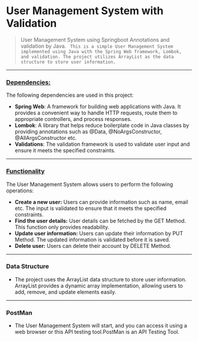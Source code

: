 
# User Management System with Validation
> User Management System using Springboot Annotations and validation by Java.
` This is a simple User Management System implemented using Java with the Spring Web framework, Lombok, and validation. The project utilizes ArrayList as the data structure to store user information.`
---
### <ins>Dependencies: </ins>

The following dependencies are used in this project:

* **Spring Web**: A framework for building web applications with Java. It provides a convenient way to handle HTTP requests, route them to appropriate controllers, and process responses.
* **Lombok**: A library that helps reduce boilerplate code in Java classes by providing annotations such as @Data, @NoArgsConstructor, @AllArgsConstructor etc.
* **Validations**: The validation framework is used to validate user input and ensure it meets the specified constraints.
---
### <ins>Functionality</ins>

The User Management System allows users to perform the following operations:

* **Create a new user:** Users can provide information such as name, email etc. The input is validated to ensure that it meets the specified constraints.
* **Find the user details:** User details can be fetched by the GET Method. This function only provides readability.
* **Update user information:** Users can update their information by PUT Method. The updated information is validated before it is saved.
* **Delete user:** Users can delete their account by DELETE Method.
---
### Data Structure
* The project uses the ArrayList data structure to store user information. ArrayList provides a dynamic array implementation, allowing users to add, remove, and update elements easily.
---
### PostMan
* The User Management System will start, and you can access it using a web browser or this API testing tool.PostMan is an API Testing Tool.
